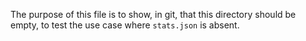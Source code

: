 The purpose of this file is to show, in git, that this directory should be empty, to test the use case where `stats.json` is absent.